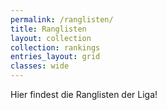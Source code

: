 ```yaml
---
permalink: /ranglisten/
title: Ranglisten
layout: collection
collection: rankings
entries_layout: grid
classes: wide
---
```


Hier findest die Ranglisten der Liga!